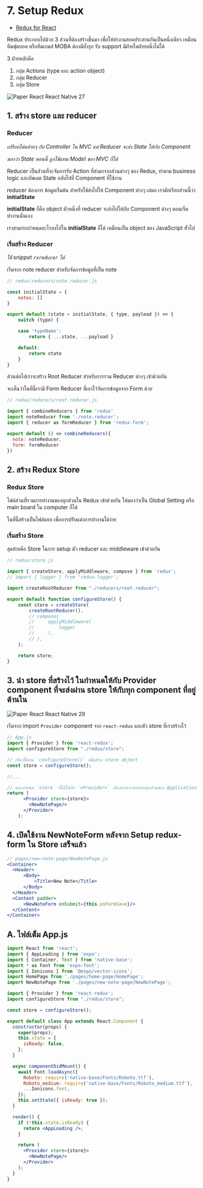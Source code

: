 
# 7. Setup Redux

- [Redux for React](https://redux.js.org/basics/usage-with-react)

Redux ประกอบไปด้วย 3 ส่วนที่ต้องสร้างขึ้นมา เพื่อให้ทำงานสอดประสานกันเป็นหนึ่งเดียว เหมือนทีมฟุตบอล หรือทีมเกมส์​ MOBA ต้องมีทั้งรุก รับ support มีฝ่ายใดฝ่ายหนึ่งไม่ได้ 

3 ฝ่ายหลักคือ 
1. กลุ่ม Actions (type และ action object)
2. กลุ่ม Reducer
3. กลุ่ม Store

![Paper React   React Native 27](https://user-images.githubusercontent.com/85179/63178797-f921ec00-c074-11e9-9781-48541785d151.png)

## 1. สร้าง store และ reducer

### Reducer

_เปรียบได้คล้ายๆ กับ Controller ใน MVC แต่ Reducer จะส่ง State ให้กับ Component_

_มองว่า State ตอนนี้ ถูกใช้แทน Model ของ MVC ก็ได้_

Reducer เป็นส่วนที่จะจัดการรับ Action ที่ส่งมาจากส่วนต่างๆ ของ Redux, ทำตาม business logic และอัพเดต State กลับไปที่ Component ที่ใช้งาน

reducer ต้องการ ข้อมูลเริ่มต้น สำหรับใช้ส่งไปให้ Component ต่างๆ เสมอ เรามักเรียกส่วนนี้ว่า **initialState**

**initialState** ก็คือ object ตัวหนึ่งที่ reducer จะส่งไปให้กับ Component ต่างๆ ตอนเริ่มทำงานนั่นเอง

เราสามารถกำหนดอะไรลงไปใน **initialState** ก็ได้ เหมือนเป็น object ของ JavaScript ทั่วไป

### เริ่มสร้าง Reducer

_ใช่้ snippet `rxreducer` ได้_

เริ่มจาก note reducer สำหรับจัดการข้อมูลที่เป็น note

```jsx
// redux/reducers/note.reducer.js

const initialState = {
    notes: []
}

export default (state = initialState, { type, payload }) => {
    switch (type) {

    case 'typeName':
        return { ...state, ...payload }

    default:
        return state
    }
}
```

ส่วนต่อไปเราจะสร้าง Root Reducer สำหรับการรวม Reducer ต่างๆ เข้าด้วยกัน

จะเห็นว่าในที่นี้เรามี Form Reducer ที่เอาไว้จัดการข้อมูลจาก Form ด้วย

```jsx
// redux/reducers/root.reducer.js

import { combineReducers } from 'redux'
import noteReducer from './note.reducer';
import { reducer as formReducer } from 'redux-form';

export default () => combineReducers({
  note: noteReducer,
  form: formReducer
})  
```

## 2. สร้าง Redux Store

### Redux Store

ไฟล์ส่วนที่รวมการทำงานของทุกส่วนใน Redux เข้าด้วยกัน ให้มองว่าเป็น Global Setting หรือ main board ใน computer ก็ได้ 

ในที่นี้สร้างเป็นไฟล์แยก เพื่อการปรับแต่งการทำงานได้ง่าย

### เริ่มสร้าง Store

สุดท้ายคือ Store ในการ setup ตัว reducer และ middleware เข้าด้วยกัน

```jsx
// redux/store.js

import { createStore, applyMiddleware, compose } from 'redux';
// import { logger } from 'redux-logger';

import createRootReducer from "./reducers/root.reducer";

export default function configureStore() {
    const store = createStore(
        createRootReducer(),
        // compose(
        //     applyMiddleware(
        //         logger
        //     ),
        // ),
    );

    return store;
} 
```

## 3. นำ store ที่สร้างไว้ ในกำหนดให้กับ Provider component ที่จะส่งผ่าน store ให้กับทุก component ที่อยู่ด้านใน

![Paper React   React Native 29](https://user-images.githubusercontent.com/85179/63178875-1b1b6e80-c075-11e9-82a6-d187cfcc7606.png)

เริ่มจาก import `Provider` component จาก `react-redux` และตัว store ที่เราสร้างไว้ 

```jsx
// App.js
import { Provider } from 'react-redux';
import configureStore from "./redux/store";

// เรียกใช้งาน `configureStore()` เพื่อสร้าง store object
const store = configureStore();

//...

// และกำหนด `store` ที่ได้ให้กับ `<Provider>` สังเกตว่าเราจะครอบทุกส่วนของ Application 
return (
      <Provider store={store}>
        <NewNotePage/>
      </Provider>
    );
```

## 4. เปิดใช้งาน NewNoteForm หลังจาก Setup redux-form ใน Store เสร็จแล้ว

```jsx
// pages/new-note-page/NewNotePage.js
<Container>
  <Header>
      <Body>
          <Title>New Note</Title>
      </Body>
  </Header>
  <Content padder>
      <NewNoteForm onSubmit={this.onFormSave}/>
  </Content>
</Container>
```

## A. ไฟล์เต็ม App.js 

```jsx
import React from 'react';
import { AppLoading } from 'expo';
import { Container, Text } from 'native-base';
import * as Font from 'expo-font';
import { Ionicons } from '@expo/vector-icons';
import HomePage from './pages/home-page/HomePage';
import NewNotePage from './pages/new-note-page/NewNotePage';

import { Provider } from 'react-redux';
import configureStore from "./redux/store";

const store = configureStore();

export default class App extends React.Component {
  constructor(props) {
    super(props);
    this.state = {
      isReady: false,
    };
  }

  async componentDidMount() {
    await Font.loadAsync({
      Roboto: require('native-base/Fonts/Roboto.ttf'),
      Roboto_medium: require('native-base/Fonts/Roboto_medium.ttf'),
      ...Ionicons.font,
    });
    this.setState({ isReady: true });
  }

  render() {
    if (!this.state.isReady) {
      return <AppLoading />;
    }

    return (
      <Provider store={store}>
        <NewNotePage/>
      </Provider>
    );
  }
}
```
